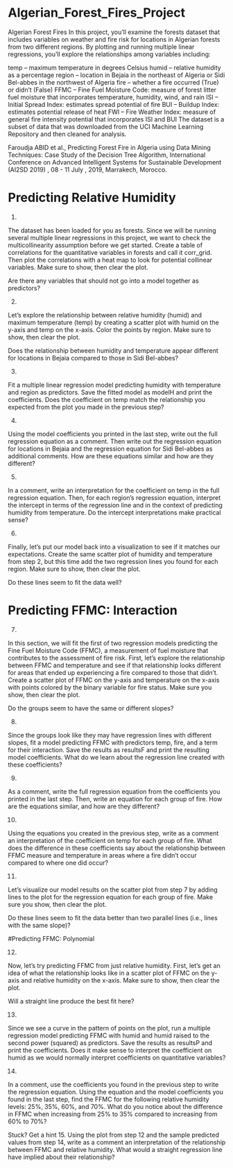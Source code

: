# Algerian_Forest_Fires_Project

Algerian Forest Fires
In this project, you’ll examine the forests dataset that includes variables on weather and fire risk for locations in Algerian forests from two different regions. By plotting and running multiple linear regressions, you’ll explore the relationships among variables including:

temp – maximum temperature in degrees Celsius
humid – relative humidity as a percentage
region – location in Bejaia in the northeast of Algeria or Sidi Bel-abbes in the northwest of Algeria
fire – whether a fire occurred (True) or didn’t (False)
FFMC – Fine Fuel Moisture Code: measure of forest litter fuel moisture that incorporates temperature, humidity, wind, and rain
ISI – Initial Spread Index: estimates spread potential of fire
BUI – Buildup Index: estimates potential release of heat
FWI – Fire Weather Index: measure of general fire intensity potential that incorporates ISI and BUI
The dataset is a subset of data that was downloaded from the UCI Machine Learning Repository and then cleaned for analysis.


Faroudja ABID et al., Predicting Forest Fire in Algeria using Data Mining Techniques: Case Study of the Decision Tree Algorithm, International Conference on Advanced Intelligent Systems for Sustainable Development (AI2SD 2019) , 08 - 11 July , 2019, Marrakech, Morocco.


# Predicting Relative Humidity

1.
The dataset has been loaded for you as forests. Since we will be running several multiple linear regressions in this project, we want to check the multicollinearity assumption before we get started. Create a table of correlations for the quantitative variables in forests and call it corr_grid. Then plot the correlations with a heat map to look for potential collinear variables. Make sure to show, then clear the plot.

Are there any variables that should not go into a model together as predictors?


2.
Let’s explore the relationship between relative humidity (humid) and maximum temperature (temp) by creating a scatter plot with humid on the y-axis and temp on the x-axis. Color the points by region. Make sure to show, then clear the plot.

Does the relationship between humidity and temperature appear different for locations in Bejaia compared to those in Sidi Bel-abbes?

3.
Fit a multiple linear regression model predicting humidity with temperature and region as predictors. Save the fitted model as modelH and print the coefficients. Does the coefficient on temp match the relationship you expected from the plot you made in the previous step?


4.
Using the model coefficients you printed in the last step, write out the full regression equation as a comment. Then write out the regression equation for locations in Bejaia and the regression equation for Sidi Bel-abbes as additional comments. How are these equations similar and how are they different?


5.
In a comment, write an interpretation for the coefficient on temp in the full regression equation. Then, for each region’s regression equation, interpret the intercept in terms of the regression line and in the context of predicting humidity from temperature. Do the intercept interpretations make practical sense?


6.
Finally, let’s put our model back into a visualization to see if it matches our expectations. Create the same scatter plot of humidity and temperature from step 2, but this time add the two regression lines you found for each region. Make sure to show, then clear the plot.

Do these lines seem to fit the data well?



# Predicting FFMC: Interaction

7.
In this section, we will fit the first of two regression models predicting the Fine Fuel Moisture Code (FFMC), a measurement of fuel moisture that contributes to the assessment of fire risk. First, let’s explore the relationship between FFMC and temperature and see if that relationship looks different for areas that ended up experiencing a fire compared to those that didn’t. Create a scatter plot of FFMC on the y-axis and temperature on the x-axis with points colored by the binary variable for fire status. Make sure you show, then clear the plot.

Do the groups seem to have the same or different slopes?

8.
Since the groups look like they may have regression lines with different slopes, fit a model predicting FFMC with predictors temp, fire, and a term for their interaction. Save the results as resultsF and print the resulting model coefficients. What do we learn about the regression line created with these coefficients?


9.
As a comment, write the full regression equation from the coefficients you printed in the last step. Then, write an equation for each group of fire. How are the equations similar, and how are they different?


10.
Using the equations you created in the previous step, write as a comment an interpretation of the coefficient on temp for each group of fire. What does the difference in these coefficients say about the relationship between FFMC measure and temperature in areas where a fire didn’t occur compared to where one did occur?

11.
Let’s visualize our model results on the scatter plot from step 7 by adding lines to the plot for the regression equation for each group of fire. Make sure you show, then clear the plot.

Do these lines seem to fit the data better than two parallel lines (i.e., lines with the same slope)?


#Predicting FFMC: Polynomial

12.
Now, let’s try predicting FFMC from just relative humidity. First, let’s get an idea of what the relationship looks like in a scatter plot of FFMC on the y-axis and relative humidity on the x-axis. Make sure to show, then clear the plot.

Will a straight line produce the best fit here?


13.
Since we see a curve in the pattern of points on the plot, run a multiple regression model predicting FFMC with humid and humid raised to the second power (squared) as predictors. Save the results as resultsP and print the coefficients. Does it make sense to interpret the coefficient on humid as we would normally interpret coefficients on quantitative variables?


14.
In a comment, use the coefficients you found in the previous step to write the regression equation. Using the equation and the model coefficients you found in the last step, find the FFMC for the following relative humidity levels: 25%, 35%, 60%, and 70%. What do you notice about the difference in FFMC when increasing from 25% to 35% compared to increasing from 60% to 70%?


Stuck? Get a hint
15.
Using the plot from step 12 and the sample predicted values from step 14, write as a comment an interpretation of the relationship between FFMC and relative humidity. What would a straight regression line have implied about their relationship?
